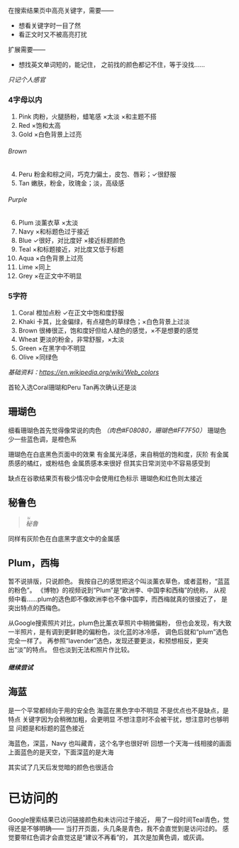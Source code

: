 在搜索结果页中高亮关键字，需要——
- 想看关键字时一目了然
- 看正文时又不被高亮打扰

扩展需要——
- 想找英文单词短的，能记住，
之前找的颜色都记不住，等于没找……

*只记个人感官*

### 4字母以内
1. Pink 肉粉，火腿肠粉，蜡笔感 ×太淡 ×和主题不搭
1. Red ×饱和太高
1. Gold ×白色背景上过亮

###### Brown
4. Peru 粉金和棕之间，巧克力偏土，皮包、唇彩；✓很舒服
1. Tan 嫩肤，粉金，玫瑰金；淡，高级感

###### Purple
6. Plum 淡薰衣草 ×太淡
1. Navy ×和标题色过于接近
1. Blue ✓很好，对比度好 ×接近标题颜色
1. Teal ×和标题接近，对比度又低于标题
1. Aqua ×白色背景上过亮
1. Lime ×同上
1. Grey ×在正文中不明显

### 5字符
1. Coral 橙加点粉 ✓在正文中饱和度舒服
1. Khaki 卡其，比金偏绿，有点褪色的草绿色；×白色背景上过淡
1. Brown 很棒很正，饱和度好但给人褪色的感觉，×不是想要的感觉
1. Wheat 更淡的粉金，非常舒服，×太淡
1. Green ×在黑字中不明显
1. Olive ×同绿色

*基础资料：https://en.wikipedia.org/wiki/Web_colors*

首轮入选Coral珊瑚和Peru
Tan再次确认还是淡

## 珊瑚色
细看珊瑚色首先觉得像常说的肉色
*（肉色#F08080，珊瑚色#FF7F50）*
珊瑚色少一些蓝色调，是橙色系

珊瑚色在白底黑色页面中的效果
有金属光泽感，来自稍低的饱和度，灰阶
有金属质感的橘红，或粉桔色
金属质感本来很好
但其实日常浏览中不容易感受到

缺点在谷歌结果页有极少情况中会使用红色标示
珊瑚色和红色则太接近

## 秘鲁色
>*<ruby>秘<rt>bì</rt></ruby>鲁*

同样有灰阶色在白底黑字底文中的金属感

## Plum，西梅
暂不说排版，只说颜色。
我按自己的感觉把这个叫淡薰衣草色，或者蓝粉，“蓝蓝的粉色”。
《博物》的视频说到“Plum”是“欧洲李、中国李和西梅”的统称，
从视频中看……plum的选色即不像欧洲李也不像中国李，而西梅就真的很接近了，
是突出特点的西梅色。

从Google搜索照片对比，plum色比薰衣草照片中稍微偏粉，
但也会发现，有大致一半照片，是有调到更鲜艳的偏粉色，淡化蓝的冰冷感，
调色后就和“plum”选色完全一样了。
再参照“lavender”选色，发现还要更淡，和预想相反，更突出“淡”的特点。
但也淡到无法和照片作比较。

##### 继续尝试
## 海蓝
是一个平常都倾向于用的安全色
海蓝在黑色字中不明显
不是优点也不是缺点，是特点
关键字因为会稍微加粗，会更明显
不想注意时不会被干扰，想注意时也够明显
问题是和标题的蓝色接近

海蓝色，深蓝，Navy
也叫藏青，这个名字也很好听
回想一个天海一线相接的画面
上面蓝色的是天空，下面深蓝的是大海

其实试了几天后发觉暗的颜色也很适合

# 已访问的
Google搜索结果已访问链接颜色和未访问过于接近，
用了一段时间Teal青色，觉得还是不够明确——
当打开页面，头几条是青色，我不会直觉到是访问过的。
感觉要带红色调才会直觉这是“建议不再看”的，
其次是加黄色调，或灰调。
